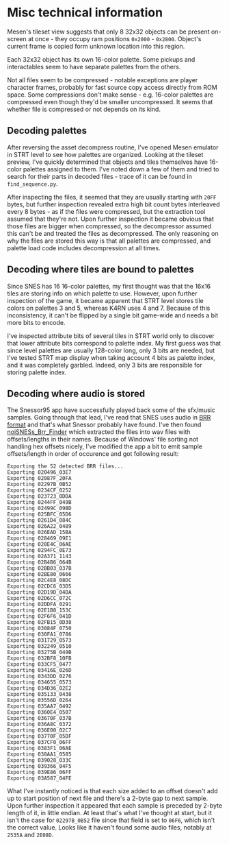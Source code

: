 # Misc technical information

Mesen's tileset view suggests that only 8 32x32 objects can be present on-screen at once - they occupy ram positions `0x2000` - `0x2800`.
Object's current frame is copied form unknown location into this region.

Each 32x32 object has its own 16-color palette.
Some pickups and interactables seem to have separate palettes from the others.

Not all files seem to be compressed - notable exceptions are player character frames, probably for fast source copy access directly from ROM space.
Some compressions don't make sense - e.g. 16-color palettes are compressed even though they'd be smaller uncompressed.
It seems that whether file is compressed or not depends on its kind.

## Decoding palettes

After reversing the asset decompress routine, I've opened Mesen emulator in STRT level to see how palettes are organized.
Looking at the tileset preview, I've quickly determined that objects and tiles themselves have 16-color palettes assigned to them.
I've noted down a few of them and tried to search for their parts in decoded files - trace of it can be found in `find_sequence.py`.

After inspecting the files, it seemed that they are usually starting with `20FF` bytes, but further inspection revealed extra high bit count bytes interleaved every 8 bytes - as if the files were compressed, but the extraction tool assumed that they're not.
Upon further inspection it became obvious that those files are bigger when compressed, so the decompressor assumed this can't be and treated the files as decompressed.
The only reasoning on why the files are stored this way is that all palettes are compressed, and palette load code includes decompression at all times.

## Decoding where tiles are bound to palettes

Since SNES has 16 16-color palettes, my first thought was that the 16x16 tiles are storing info on which palette to use.
However, upon further inspection of the game, it became apparent that STRT level stores tile colors on palettes 3 and 5, whereas K4RN uses 4 and 7.
Because of this inconsistency, it can't be flipped by a single bit game-wide and needs a bit more bits to encode.

I've inspected attribute bits of several tiles in STRT world only to discover that lower attribute bits correspond to palette index.
My first guess was that since level palettes are usually 128-color long, only 3 bits are needed, but I've tested STRT map display when taking account 4 bits as palette index, and it was completely garbled.
Indeed, only 3 bits are responsible for storing palette index.

## Decoding where audio is stored

The Snessor95 app have successfully played back some of the sfx/music samples.
Going through that lead, I've read that SNES uses audio in [BRR format](https://wiki.superfamicom.org/bit-rate-reduction-(brr)) and that's  what Snessor probably have found.
I've then found [noiSNESs_Brr_Finder](https://github.com/noisecross/noiSNESs_Brr_Finder) which extracted the files into wav files with offsets/lengths in their names.
Because of Windows' file sorting not handling hex offsets nicely, I've modified the app a bit to emit sample offsets/length in order of occurence and got following result:

```plain
Exporting the 52 detected BRR files...
Exporting 020496_03E7
Exporting 02087F_20FA
Exporting 02297B_0B52
Exporting 0234CF_0252
Exporting 023723_0DDA
Exporting 0244FF_049B
Exporting 02499C_09BD
Exporting 025BFC_05D6
Exporting 0261D4_084C
Exporting 026A22_0489
Exporting 026EAD_15BA
Exporting 028469_09E1
Exporting 028E4C_06AE
Exporting 0294FC_0E73
Exporting 02A371_1143
Exporting 02B4B6_064B
Exporting 02BB03_037B
Exporting 02BE80_0666
Exporting 02C4E8_08DC
Exporting 02CDC6_03D5
Exporting 02D19D_04DA
Exporting 02D6CC_072C
Exporting 02DDFA_0291
Exporting 02E1B8_153C
Exporting 02F6F6_041D
Exporting 02FB15_0D38
Exporting 03084F_0750
Exporting 030FA1_0786
Exporting 031729_0573
Exporting 032249_0510
Exporting 03275B_049B
Exporting 032BF8_10FB
Exporting 033CF5_0477
Exporting 03416E_026D
Exporting 0343DD_0276
Exporting 034655_0573
Exporting 034D36_02E2
Exporting 035133_0438
Exporting 03556D_0264
Exporting 035AA7_0492
Exporting 0360E4_0507
Exporting 03670F_037B
Exporting 036A8C_0372
Exporting 036E00_02C7
Exporting 03770F_05DF
Exporting 037CF0_06FF
Exporting 0383F1_06AE
Exporting 038AA1_0585
Exporting 039028_033C
Exporting 039366_04F5
Exporting 039E86_06FF
Exporting 03A587_04FE
```

What I've instantly noticed is that each size added to an offset doesn't add up to start position of next file and there's a 2-byte gap to next sample.
Upon further inspection it appeared that each sample is preceded by 2-byte length of it, in little endian.
At least that's what I've thought at start, but it isn't the case for `02297B_0B52` file since that field is set to `06F6`, which isn't the correct value.
Looks like it haven't found some audio files, notably at `2535A` and `2E08D`.
